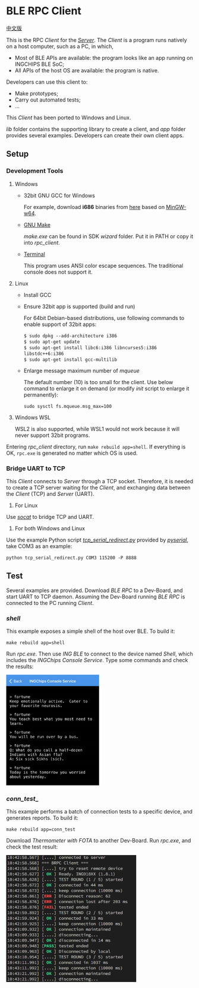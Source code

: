 # BLE RPC Client

[中文版](index_cn.md)

This is the RPC _Client_ for the [_Server_](../../../examples/ble_rpc/doc/index.md).
The _Client_ is a program runs natively on a host computer, such as a PC, in which,

* Most of BLE APIs are available: the program looks like an app running on INGCHIPS BLE SoC;
* All APIs of the host OS are available: the program is native.

Developers can use this client to:

* Make prototypes;
* Carry out automated tests;
* ...

This _Client_ has been ported to Windows and Linux.

_lib_ folder contains the supporting library to create a client, and _app_ folder
provides several examples. Developers can create their own client apps.

## Setup

### Development Tools

1. Windows

    * 32bit GNU GCC for Windows

        For example, download **i686** binaries from [here](https://github.com/skeeto/w64devkit/releases/)
        based on [MinGW-w64](https://www.mingw-w64.org/).

    * [GNU Make](https://www.gnu.org/software/make/)

        _make.exe_ can be found in SDK _wizard_ folder. Put it in PATH or copy it
        into _rpc_client_.

    * [Terminal](https://learn.microsoft.com/en-us/windows/terminal/install)

        This program uses ANSI color escape sequences. The traditional console does not support it.

1. Linux

    * Install GCC

    * Ensure 32bit app is supported (build and run)

        For 64bit Debian-based distributions, use following commands to enable support of
        32bit apps:

        ```shell
        $ sudo dpkg --add-architecture i386
        $ sudo apt-get update
        $ sudo apt-get install libc6:i386 libncurses5:i386 libstdc++6:i386
        $ sudo apt-get install gcc-multilib
        ```

    * Enlarge message maximum number of _mqueue_

        The default number (10) is too small for the client. Use below command
        to enlarge it on demand (or modify _init_ script to enlarge it permanently):

        ```shell
        sudo sysctl fs.mqueue.msg_max=100
        ```

1. Windows WSL

    WSL2 is also supported, while WSL1 would not work because it will never
    support 32bit programs.

Entering _rpc_client_ directory, run `make rebuild app=shell`. If everything is OK,
`rpc.exe` is generated no matter which OS is used.

### Bridge UART to TCP

This _Client_ connects to _Server_ through a TCP socket. Therefore, it is needed to create
a TCP server waiting for the _Client_, and exchanging data between the _Client_ (TCP) and
_Server_ (UART).

1. For Linux

Use [_socat_](http://www.dest-unreach.org/socat/) to bridge TCP and UART.

1. For both Windows and Linux

Use the example Python script [_tcp_serial_redirect.py_](https://github.com/pyserial/pyserial/blob/master/examples/tcp_serial_redirect.py)
provided by [_pyserial_](https://pypi.org/project/pyserial), take COM3 as an example:

```
python tcp_serial_redirect.py COM3 115200 -P 8888
```

## Test

Several examples are provided. Download _BLE RPC_ to a Dev-Board, and start UART to TCP daemon.
Assuming the Dev-Board running _BLE RPC_ is connected to the PC running _Client_.

### _shell_

This example exposes a simple shell of the host over BLE. To build it:

```shell
make rebuild app=shell
```

Run _rpc.exe_. Then use _ING BLE_ to connect to the device named _Shell_, which includes
the _INGChips Console Service_. Type some commands and check the results:

<img src="./img/shell.png" width="250px" />

### _conn_test__

This example performs a batch of connection tests to a specific device,
and generates reports. To build it:

```shell
make rebuild app=conn_test
```

Download _Thermometer with FOTA_ to another Dev-Board. Run _rpc.exe_, and check
the test result:

<img src="./img/test_session.png" width="350px" />
